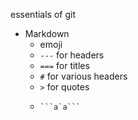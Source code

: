 essentials of git

* Markdown
  * emoji
  * `---` for headers
  * `===` for titles
  * `#` for various headers
  * `>` for quotes
  *     ```a`a```
